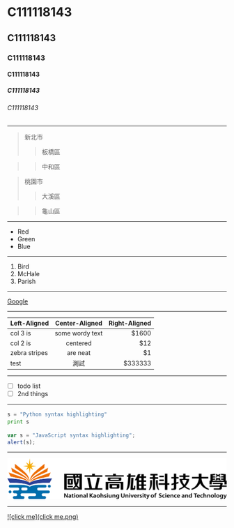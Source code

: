 # C111118143
## C111118143
### C111118143
#### C111118143
##### C111118143
###### C111118143
***
> 新北市
>>板橋區

>>中和區

> 桃園市
>>大溪區

>>龜山區
***
* Red
* Green
* Blue
***
1. Bird
2. McHale
3. Parish
***
[Google](https://www.google.com/)
***
| Left-Aligned | Center-Aligned | Right-Aligned |
| :----------- | :------------: | ------------: |
| col 3 is     | some wordy text| $1600 |
| col 2 is     | centered       | $12   |
| zebra stripes| are neat       | $1    |
| test | 測試 | $333333 |
***
- [ ] todo list
- [ ] 2nd things
***
```python
s = "Python syntax highlighting"
print s
```
```js
var s = "JavaScript syntax highlighting";
alert(s);
```
***
![NKUST](nkust.png "高科大")
***
[![click me](click me.png)](https://www.youtube.com/watch?v=dQw4w9WgXcQ "click me")
